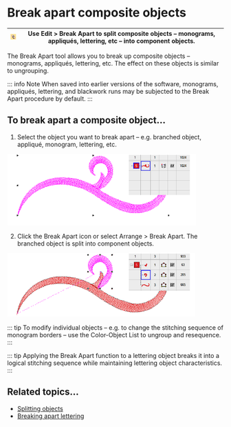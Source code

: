 # Break apart composite objects

| ![BreakApart.png](assets/BreakApart.png) | Use Edit > Break Apart to split composite objects – monograms, appliqués, lettering, etc – into component objects. |
| ---------------------------------------- | ------------------------------------------------------------------------------------------------------------------ |

The Break Apart tool allows you to break up composite objects – monograms, appliqués, lettering, etc. The effect on these objects is similar to ungrouping.

::: info Note
When saved into earlier versions of the software, monograms, appliqués, lettering, and blackwork runs may be subjected to the Break Apart procedure by default.
:::

## To break apart a composite object...

1. Select the object you want to break apart – e.g. branched object, appliqué, monogram, lettering, etc.

![reshape00069.png](assets/reshape00069.png)

2. Click the Break Apart icon or select Arrange > Break Apart. The branched object is split into component objects.

![reshape00070.png](assets/reshape00070.png)

::: tip
To modify individual objects – e.g. to change the stitching sequence of monogram borders – use the Color-Object List to ungroup and resequence.
:::

::: tip
Applying the Break Apart function to a lettering object breaks it into a logical stitching sequence while maintaining lettering object characteristics.
:::

## Related topics...

- [Splitting objects](../functions/Splitting_objects)
- [Breaking apart lettering](../../Lettering/lettering_edit/Breaking_apart_lettering)
